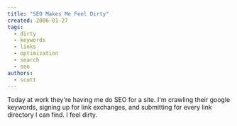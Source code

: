 ```yaml
---
title: "SEO Makes Me Feel Dirty"
created: 2006-01-27
tags: 
  - dirty
  - keywords
  - links
  - optimization
  - search
  - seo
authors: 
  - scott
---
```


Today at work they're having me do SEO for a site. I'm crawling their google keywords, signing up for link exchanges, and submitting for every link directory I can find. I feel dirty.
